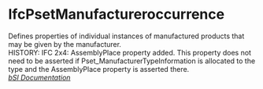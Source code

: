 IfcPsetManufactureroccurrence
=============================
Defines properties of individual instances of manufactured products that may
be given by the manufacturer.  
HISTORY: IFC 2x4: AssemblyPlace property added. This property does not need to
be asserted if Pset_ManufacturerTypeInformation is allocated to the type and
the AssemblyPlace property is asserted there.  
[ _bSI
Documentation_](https://standards.buildingsmart.org/IFC/DEV/IFC4_2/FINAL/HTML/schema/ifcsharedfacilitieselements/pset/pset_manufactureroccurrence.htm)


